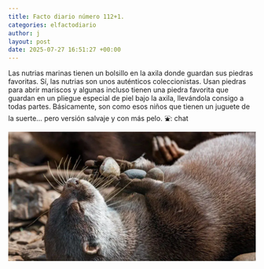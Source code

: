 ```yaml
---
title: Facto diario número 112+1.
categories: elfactodiario
author: j
layout: post
date: 2025-07-27 16:51:27 +00:00
---
```

Las nutrias marinas tienen un bolsillo en la axila donde guardan sus piedras favoritas. Sí, las nutrias son unos auténticos coleccionistas. Usan piedras para abrir mariscos y algunas incluso tienen una piedra favorita que guardan en un pliegue especial de piel bajo la axila, llevándola consigo a todas partes. Básicamente, son como esos niños que tienen un juguete de la suerte… pero versión salvaje y con más pelo.
⛲️: chat

![2025_07_27_16_52_05_untitled-1.webp](assets/2025_07_27_16_52_05_untitled-1.webp)
